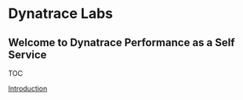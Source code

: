 # Dynatrace Labs

## Welcome to Dynatrace Performance as a Self Service

TOC

[Introduction](content/01_Prep/index.md)

